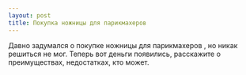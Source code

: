 ```yaml
---
layout: post 
title: Покупка ножницы для парикмахеров 
--- 
```

Давно задумался о покупке ножницы для парикмахеров , но никак решиться не мог. Теперь вот деньги появились, расскажите о преимуществах, недостатках, кто может.